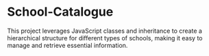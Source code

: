 # School-Catalogue
This project leverages JavaScript classes and inheritance to create a hierarchical structure for different types of schools, making it easy to manage and retrieve essential information.
